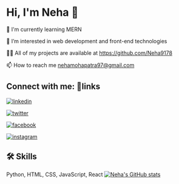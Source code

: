 # Hi, I'm Neha 👋





🧠 I'm currently learning MERN 

👀 I’m interested in web development and front-end technologies

👨‍💻 All of my projects are available at https://github.com/Neha9178

📫 How to reach me nehamohapatra97@gmail.com



## Connect with me: 🔗links
[![linkedin](https://img.shields.io/badge/linkedin-0A66C2?style=for-the-badge&logo=linkedin&logoColor=white)](https://www.linkedin.com/in/subhasmita-mohapatra-8b32b4261)

[![twitter](https://img.shields.io/badge/twitter-1DA1F2?style=for-the-badge&logo=twitter&logoColor=white)](https://twitter.com/Nehaa_Mohapatra)

[![facebook](https://img.shields.io/badge/Facebook-1877F2?style=for-the-badge&logo=facebook&logoColor=white)](https://www.facebook.com/neha.mohapatra.5203)

[![instagram](https://img.shields.io/badge/Instagram-E4405F?style=for-the-badge&logo=instagram&logoColor=white)](https://instagram.com/_ruch.iiii)




## 🛠 Skills
Python, HTML, CSS, JavaScript, React
[![Neha's GitHub stats](https://github-readme-stats.vercel.app/api?username=Neha9178)](https://github.com/Neha9178/github-readme-stats)

